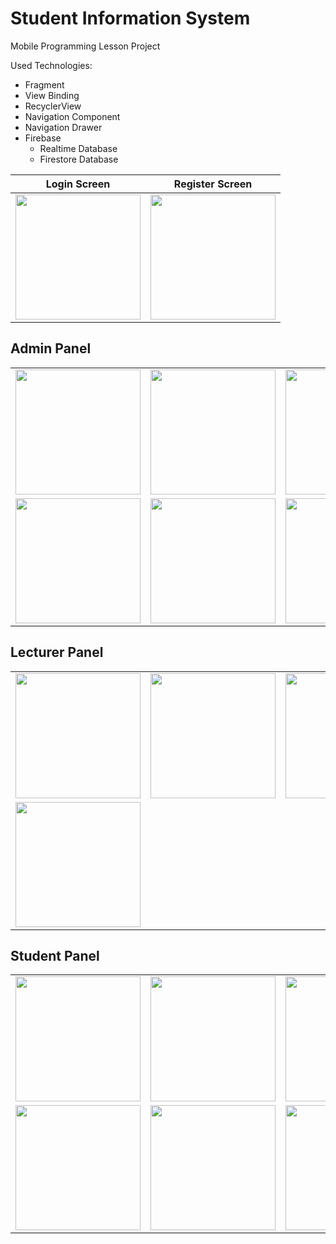 # Student Information System
Mobile Programming Lesson Project

Used Technologies:

* Fragment
* View Binding
* RecyclerView
* Navigation Component
* Navigation Drawer
* Firebase
  * Realtime Database
  * Firestore Database
  
  
  
| Login Screen| Register Screen  |
| ----------- | ----------------- |
| <img src="https://user-images.githubusercontent.com/79766537/214069487-439b298b-49af-4683-ab2d-c6ef9aaa4106.png" width="200">            | <img src="https://user-images.githubusercontent.com/79766537/214069922-2c4fdb80-ac25-477c-922d-2f32d7dd21b5.png" width="200">                  |




## Admin Panel

|                   |                   |                   |                   |
| ----------------- | ----------------- | ----------------- | ----------------- |
| <img src="https://user-images.githubusercontent.com/79766537/214099719-df2f4681-cae8-4303-8b18-a75a5ceb8dc4.png" width="200"> | <img src="https://user-images.githubusercontent.com/79766537/214099895-b65564b5-d2cd-4ce8-a07e-931c419e56c1.png" width="200"> | <img src="https://user-images.githubusercontent.com/79766537/214100420-484b2b2c-166c-4eb8-b305-6fd0a4ef7945.png" width="200"> | <img src="https://user-images.githubusercontent.com/79766537/214100473-a0f30206-8212-46d8-b4ab-9e9983ef412a.png" width="200"> 
| <img src="https://user-images.githubusercontent.com/79766537/214100504-97cdba04-82ff-43a3-bef1-16a87de6eef7.png" width="200"> | <img src="https://user-images.githubusercontent.com/79766537/214100525-fc5c9432-b7c2-4821-8824-d5509eb96106.png" width="200"> | <img src="https://user-images.githubusercontent.com/79766537/214100534-fe6b0389-314e-4ac5-b2fd-cfd1459322a7.png" width="200">




## Lecturer Panel

|                   |                   |                   |                   |
| ----------------- | ----------------- | ----------------- | ----------------- |
| <img src="https://user-images.githubusercontent.com/79766537/214250469-8e491a1c-6090-4fc8-8d70-a7052a0b5be5.png" width="200"> | <img src="https://user-images.githubusercontent.com/79766537/214250483-28280d34-baa2-4f63-8add-ef971988fac1.png" width="200"> | <img src="https://user-images.githubusercontent.com/79766537/214250501-f07d89f3-37a8-4c1c-a902-c9320b876f0a.png" width="200"> | <img src="https://user-images.githubusercontent.com/79766537/214250530-c9ed6e80-d13d-457b-9baa-d24e72b4d202.png" width="200"> 
| <img src="https://user-images.githubusercontent.com/79766537/214250546-c3e7b12f-0a5f-4334-a2b0-965ab97e2c10.png" width="200"> 




## Student Panel

|                   |                   |                   |                   |
| ----------------- | ----------------- | ----------------- | ----------------- |
| <img src="https://user-images.githubusercontent.com/79766537/214251345-2de30fb1-1697-46cc-87ff-fea29e72738b.png" width="200"> | <img src="https://user-images.githubusercontent.com/79766537/214251380-a4e8a565-eb6c-4cd5-8e6c-8e671b36fef2.png" width="200"> | <img src="https://user-images.githubusercontent.com/79766537/214251362-e4d02aac-92e8-4e7a-8690-d9b240db2883.png" width="200"> | <img src="https://user-images.githubusercontent.com/79766537/214251434-faf4b0de-cd81-43b1-a0b4-6e0c0c465736.png" width="200"> 
| <img src="https://user-images.githubusercontent.com/79766537/214251452-5293daad-824b-4146-94be-9bb8d74730fc.png" width="200"> | <img src="https://user-images.githubusercontent.com/79766537/214251519-30daf33e-3a5d-48c7-a8ec-386b7daf6979.png" width="200"> | <img src="https://user-images.githubusercontent.com/79766537/214251543-d497d9d8-501a-43c1-8724-e7130ed10abd.png" width="200">



